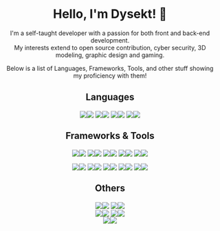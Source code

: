 <h1 align="center">Hello, I'm Dysekt! 👋</h1>
<p align="center">
  I'm a self-taught developer with a passion for both front and back-end development. 
  </br>
  My interests extend to open source contribution, cyber security, 3D modeling, graphic design and gaming.
</p>
<p align="center">
  Below is a list of Languages, Frameworks, Tools, and other stuff showing my proficiency with them!
</p>
<h2 align="center">Languages</h2>
<p align="center">
  <a href="https://developer.mozilla.org/en-US/docs/Web/HTML" target="_blank" title="HTML"><img src="https://skillicons.dev/icons?i=html" valign="middle"/><img src="https://progress-bar.dev/90/" valign="middle" /></a>
  <a href="https://python.org/" target="_blank" title="Python"><img src="https://skillicons.dev/icons?i=python" valign="middle"/><img src="https://progress-bar.dev/90/" valign="middle"/></a>
  <a href="https://developer.mozilla.org/en-US/docs/Web/JavaScript" target="_blank" title="JavaScript"><img src="https://skillicons.dev/icons?i=js" valign="middle"/><img src="https://progress-bar.dev/80/" valign="middle"/></a>
  <a href="https://developer.mozilla.org/en-US/docs/Web/CSS" target="_blank" title="CSS"><img src="https://skillicons.dev/icons?i=css" valign="middle"/><img src="https://progress-bar.dev/70/" valign="middle"/></a>
</p>
<h2 align="center">Frameworks & Tools</h2>
<p align="center">
  <a href="https://djangoproject.com/" target="_blank" title="Django"><img src="https://skillicons.dev/icons?i=django" valign="middle"/><img src="https://progress-bar.dev/90/" valign="middle"/></a>
  <a href="https://reactjs.org/" target="_blank" title="React"><img src="https://skillicons.dev/icons?i=react" valign="middle"/><img src="https://progress-bar.dev/90/" valign="middle"/></a>
  <a href="https://wordpress.org/" target="_blank" title="Wordpress"><img src="https://skillicons.dev/icons?i=wordpress" valign="middle"/><img src="https://progress-bar.dev/90/" valign="middle"/></a>
  <a href="https://mui.com/" target="_blank" title="MaterialUI"><img src="https://skillicons.dev/icons?i=materialui" valign="middle"/><img src="https://progress-bar.dev/90/" valign="middle"/></a>
  <a href="https://npmjs.com/" target="_blank" title="npmjs"><img src="https://skillicons.dev/icons?i=npm" valign="middle"/><img src="https://progress-bar.dev/85/" valign="middle"/></a>
</p>
<p align="center">
  <a href="https://vitejs.dev/" target="_blank" title="Vite"><img src="https://skillicons.dev/icons?i=vite" valign="middle"/><img src="https://progress-bar.dev/80/" valign="middle"/></a>
  <a href="https://webpack.js.org/" target="_blank" title="Webpack"><img src="https://skillicons.dev/icons?i=webpack" valign="middle"/><img src="https://progress-bar.dev/75/" valign="middle"/></a>
  <a href="https://opencv.org/" target="_blank" title="OpenCV"><img src="https://skillicons.dev/icons?i=opencv" valign="middle"/><img src="https://progress-bar.dev/70/" valign="middle"/></a>
  <a href="https://nodejs.org/" target="_blank" title="NodeJS"><img src="https://skillicons.dev/icons?i=nodejs" valign="middle"/><img src="https://progress-bar.dev/70/" valign="middle"/></a>
  <a href="https://redux.js.org/" target="_blank" title="Redux"><img src="https://skillicons.dev/icons?i=redux" valign="middle"/><img src="https://progress-bar.dev/60/" valign="middle"/></a>
</p>
<h2 align="center">Others</h2>
<p align="center">
  <a href="https://www.microsoft.com/en-us/windows" target="_blank" title="Windows"><img src="https://skillicons.dev/icons?i=windows" valign="middle"/><img src="https://progress-bar.dev/100/" valign="middle"/></a>
  <a href="https://www.linux.org/" target="_blank" title="Linux"><img src="https://skillicons.dev/icons?i=linux" valign="middle"/><img src="https://progress-bar.dev/80/" valign="middle"/></a>
  </br>
  <a href="https://code.visualstudio.com/" target="_blank" title="Visual Studio Code"><img src="https://skillicons.dev/icons?i=vscode" valign="middle"/><img src="https://progress-bar.dev/90/" valign="middle"/></a>
  <a href="https://www.raspberrypi.com/" target="_blank" title="Raspberry Pi"><img src="https://skillicons.dev/icons?i=raspberrypi" valign="middle"/><img src="https://progress-bar.dev/85/" valign="middle"/></a>
  </br>
  <a href="https://www.adobe.com/products/photoshop.html" target="_blank" title="Photoshop"><img src="https://skillicons.dev/icons?i=ps" valign="middle"/><img src="https://progress-bar.dev/70/" valign="middle"/></a>
</p>
